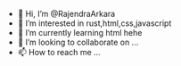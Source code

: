 - 👋 Hi, I’m @RajendraArkara
- 👀 I’m interested in rust,html,css,javascript
- 🌱 I’m currently learning html hehe
- 💞️ I’m looking to collaborate on ...
- 📫 How to reach me ...

<!---
RajendraArkara/RajendraArkara is a ✨ special ✨ repository because its `README.md` (this file) appears on your GitHub profile.
You can click the Preview link to take a look at your changes.
--->
